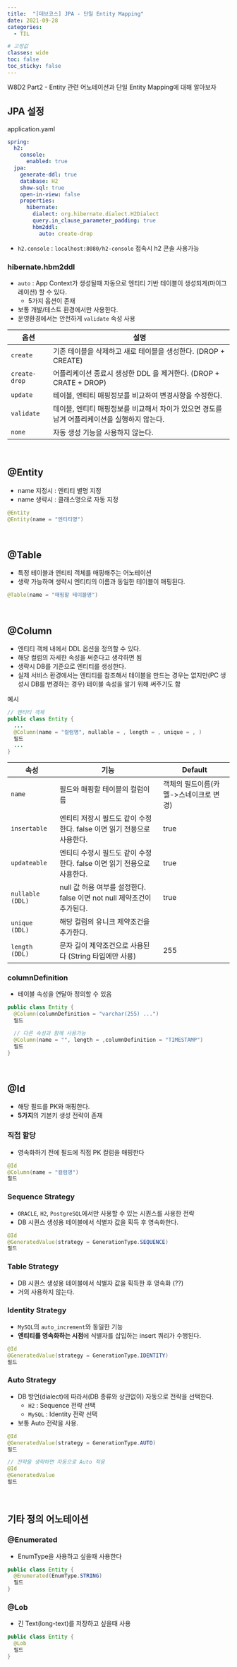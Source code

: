 ```yaml
---
title:  "[데브코스] JPA - 단일 Entity Mapping"
date: 2021-09-28
categories: 
  - TIL

# 고정값
classes: wide
toc: false
toc_sticky: false
---
```


W8D2 Part2 - Entity 관련 어노테이션과 단일 Entity Mapping에 대해 알아보자


## JPA 설정

<div class="sub_title">application.yaml</div>

```yaml
spring:
  h2:
    console:
      enabled: true
  jpa:
    generate-ddl: true
    database: H2
    show-sql: true
    open-in-view: false
    properties:
      hibernate:
        dialect: org.hibernate.dialect.H2Dialect
        query.in_clause_parameter_padding: true
        hbm2ddl:
          auto: create-drop
```

- `h2.console` : `localhost:8080/h2-console` 접속시 h2 콘솔 사용가능

### hibernate.hbm2ddl

- `auto` : App Context가 생성될때 자동으로 엔티티 기반 테이블이 생성되게(마이그레이션) 할 수 있다.
  - 5가지 옵션이 존재
- 보통 개발/테스트 환경에서만 사용한다.
- 운영환경에서는 안전하게 `validate` 속성 사용

|옵션|설명|
|---|---|
|`create`|기존 테이블을 삭제하고 새로 테이블을 생성한다. (DROP + CREATE)|
|`create-drop`|어플리케이션 종료시 생성한 DDL 을 제거한다. (DROP + CRATE + DROP)|
|`update`|테이블, 엔티티 매핑정보를 비교하여 변경사항을 수정한다.|
|`validate`|테이블, 엔티티 매핑정보를 비교해서 차이가 있으면 경도를 남겨 어플리케이션을 실행하지 않는다.|
|`none`|자동 생성 기능을 사용하지 않는다.|

<br>

## @Entity

- name 지정시 : 엔티티 별명 지정
- name 생략시 : 클래스명으로 자동 지정

```java
@Entity
@Entity(name = "엔티티명")
```

<br>

## @Table

- 특정 테이블과 엔티티 객체를 매핑해주는 어노테이션
- 생략 가능하며 생략시 엔티티의 이름과 동일한 테이블이 매핑된다.

```java
@Table(name = "매핑할 테이블명")
```

<br>

## @Column

- 엔티티 객체 내에서 DDL 옵션을 정의할 수 있다.
- 해당 컬럼의 자세한 속성을 써준다고 생각하면 됨
- 생략시 DB를 기준으로 엔티티를 생성한다.
- 실제 서비스 환경에서는 엔티티를 참조해서 테이블을 만드는 경우는 없지만(PC 생성시 DB를 변경하는 경우) 테이블 속성을 알기 위해 써주기도 함 

<div class="sub_title">예시</div>

```java
// 엔티티 객체
public class Entity {
  ...
  @Column(name = "컬럼명", nullable = , length = , unique = , )
  필드
  ...
}
```

|속성|기능|Default|
|---|---|---|
|`name`|필드와 매핑할 테이블의 컬럼이름|객체의 필드이름(카멜->스네이크로 변경)|
|`insertable`|엔티티 저장시 필드도 같이 수정한다. false 이면 읽기 전용으로 사용한다.|true|
|`updateable`|엔티티 수정시 필드도 같이 수정한다. false 이면 읽기 전용으로 사용한다.|true|
|`nullable (DDL)`|null 값 허용 여부를 설정한다. false 이면 not null 제약조건이 추가된다.|true|
|`unique (DDL)`|해당 컬럼의 유니크 제약조건을 추가한다.||
|`length (DDL)`|문자 길이 제약조건으로 사용된다 (String 타입에만 사용)|255|

### columnDefinition

- 테이블 속성을 연달아 정의할 수 있음

```java
public class Entity {
  @Column(columnDefinition = "varchar(255) ...")
  필드

  // 다른 속성과 함께 사용가능
  @Column(name = "", length = ,columnDefinition = "TIMESTAMP")
  필드
}
```

<br>

## @Id

- 해당 필드를 PK와 매핑한다.
- **5가지**의 기본키 생성 전략이 존재

### 직접 할당

- 영속화하기 전에 필드에 직접 PK 컬럼을 매핑한다

```java
@Id
@Column(name = "컬럼명")
필드
```

### Sequence Strategy

- `ORACLE`, `H2`, `PostgreSQL`에서만 사용할 수 있는 시퀀스를 사용한 전략
- DB 시퀀스 생성용 테이블에서 식별자 값을 획득 후 영속화한다.

```java
@Id
@GeneratedValue(strategy = GenerationType.SEQUENCE)
필드
```

### Table Strategy

- DB 시퀀스 생성용 테이블에서 식별자 값을 획득한 후 영속화 (??)
- 거의 사용하지 않는다.

### Identity Strategy

- `MySQL`의 `auto_increment`와 동일한 기능
- **엔티티를 영속화하는 시점**에 식별자를 삽입하는 insert 쿼리가 수행된다.

```java
@Id
@GeneratedValue(strategy = GenerationType.IDENTITY)
필드
```

### Auto Strategy

- DB 방언(dialect)에 따라서(DB 종류와 상관없이) 자동으로 전략을 선택한다.
  - `H2` : Sequence 전략 선택
  - `MySQL` : Identity 전략 선택
- 보통 Auto 전략을 사용.

```java
@Id
@GeneratedValue(strategy = GenerationType.AUTO)
필드
```

```java
// 전략을 생략하면 자동으로 Auto 적용
@Id
@GeneratedValue
필드
```

<br>

## 기타 정의 어노테이션

### @Enumerated

- EnumType을 사용하고 싶을때 사용한다

```java
public class Entity {
  @Enumerated(EnumType.STRING)
  필드
}
```

### @Lob

- 긴 Text(long-text)를 저장하고 싶을때 사용

```java
public class Entity {
  @Lob
  필드
}
```

<br>